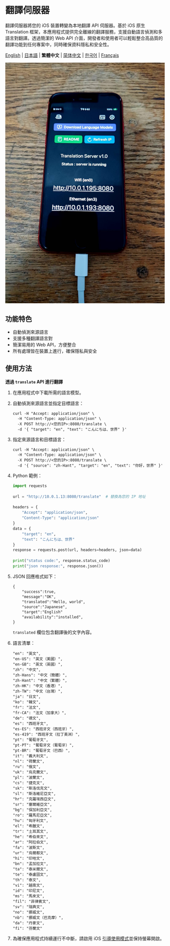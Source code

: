 # 翻譯伺服器

翻譯伺服器將您的 iOS 裝置轉變為本地翻譯 API 伺服器。基於 iOS 原生 Translation 框架，本應用程式提供完全離線的翻譯服務，支援自動語言偵測和多語言對翻譯。透過簡潔的 Web API 介面，開發者和使用者可以輕鬆整合高品質的翻譯功能到任何專案中，同時確保資料隱私和安全性。

[English](README.md) | [日本語](README.ja.md) | **繁體中文** | [简体中文](README.zh-CN.md) | [한국어](README.ko.md) | [Français](README.fr.md)

![image](image.jpg)

## 功能特色

- 自動偵測來源語言
- 支援多種翻譯語言對
- 簡潔易用的 Web API，方便整合
- 所有處理皆在裝置上進行，確保隱私與安全

## 使用方法

**透過 `translate` API 進行翻譯**

1. 在應用程式中下載所需的語言模型。
2. 自動偵測來源語言並指定目標語言：
    ```
    curl -H "Accept: application/json" \
      -H "Content-Type: application/json" \
      -X POST http://<您的IP>:8080/translate \
      -d '{ "target": "en", "text": "こんにちは、世界" }'
    ```

3. 指定來源語言和目標語言：
    ```
    curl -H "Accept: application/json" \
      -H "Content-Type: application/json" \
      -X POST http://<您的IP>:8080/translate \
      -d '{ "source": "zh-Hant", "target": "en", "text": "你好，世界" }'
    ```

4. Python 範例：
    ```python
    import requests

    url = "http://10.0.1.13:8080/translate"  # 替換為您的 IP 地址

    headers = {
        "Accept": "application/json",
        "Content-Type": "application/json"
    }
    data = {
        "target": "en",
        "text": "こんにちは、世界"
    }
    response = requests.post(url, headers=headers, json=data)

    print("status code:", response.status_code)
    print("json response:", response.json())
    ```

5. JSON 回應格式如下：
    ```
    {
        "success":true,
        "message":"OK",
        "translated":"Hello, world",
        "source":"Japanese",
        "target":"English"
        "availability":"installed",
    }
    ```
    `translated` 欄位包含翻譯後的文字內容。

6. 語言清單：
    ```
    "en": "英文",
    "en-US": "英文（美國）",
    "en-GB": "英文（英國）",
    "zh": "中文",
    "zh-Hans": "中文（簡體）",
    "zh-Hant": "中文（繁體）",
    "zh-HK": "中文（香港）",
    "zh-TW": "中文（台灣）",
    "ja": "日文",
    "ko": "韓文",
    "fr": "法文",
    "fr-CA": "法文（加拿大）",
    "de": "德文",
    "es": "西班牙文",
    "es-ES": "西班牙文（西班牙）",
    "es-419": "西班牙文（拉丁美洲）",
    "pt": "葡萄牙文",
    "pt-PT": "葡萄牙文（葡萄牙）",
    "pt-BR": "葡萄牙文（巴西）",
    "it": "義大利文",
    "nl": "荷蘭文",
    "ru": "俄文",
    "uk": "烏克蘭文",
    "pl": "波蘭文",
    "cs": "捷克文",
    "sk": "斯洛伐克文",
    "sl": "斯洛維尼亞文",
    "hr": "克羅埃西亞文",
    "sr": "塞爾維亞文",
    "bg": "保加利亞文",
    "ro": "羅馬尼亞文",
    "hu": "匈牙利文",
    "el": "希臘文",
    "tr": "土耳其文",
    "he": "希伯來文",
    "ar": "阿拉伯文",
    "fa": "波斯文",
    "ur": "烏爾都文",
    "hi": "印地文",
    "bn": "孟加拉文",
    "ta": "泰米爾文",
    "te": "泰盧固文",
    "th": "泰文",
    "vi": "越南文",
    "id": "印尼文",
    "ms": "馬來文",
    "fil": "菲律賓文",
    "sv": "瑞典文",
    "no": "挪威文",
    "nb": "挪威文（巴克摩）",
    "da": "丹麥文",
    "fi": "芬蘭文"
    ```

7. 為確保應用程式持續運行不中斷，請啟用 iOS [引導使用模式](https://support.apple.com/zh-tw/111795)並保持螢幕開啟。